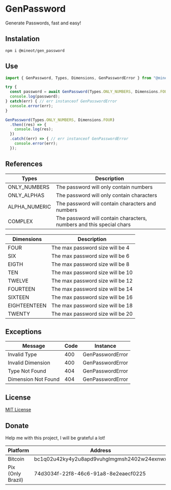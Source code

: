 # GenPassword

Generate Passwords, fast and easy!

## Instalation

```
npm i @mineot/gen_password
```

## Use

```javascript
import { GenPassword, Types, Dimensions, GenPasswordError } from "@mineot/gen_password";

try {
  const password = await GenPassword(Types.ONLY_NUMBERS, Dimensions.FOUR);
  console.log(password);
} catch(err) { // err instanceof GenPasswordError
  console.error(err);
}

GenPassword(Types.ONLY_NUMBERS, Dimensions.FOUR)
  .then((res) => {
    console.log(res);
  })
  .catch((err) => { // err instanceof GenPasswordError
    console.error(err);
  });
```

## References

| Types         | Description                                                          |
| ------------- | -------------------------------------------------------------------- |
| ONLY_NUMBERS  | The password will only contain numbers                               |
| ONLY_ALPHAS   | The password will only contain characters                            |
| ALPHA_NUMERIC | The password will contain characters and numbers                     |
| COMPLEX       | The password will contain characters, numbers and this special chars |

| Dimensions   | Description                            |
| ------------ | -------------------------------------- |
| FOUR         | The max password size will be 4  |
| SIX          | The max password size will be 6  |
| EIGTH        | The max password size will be 8  |
| TEN          | The max password size will be 10 |
| TWELVE       | The max password size will be 12 |
| FOURTEEN     | The max password size will be 14 |
| SIXTEEN      | The max password size will be 16 |
| EIGHTEENTEEN | The max password size will be 18 |
| TWENTY       | The max password size will be 20 |

## Exceptions

| Message             | Code | Instance         |
| ------------------- | ---- | ---------------- |
| Invalid Type        | 400  | GenPasswordError |
| Invalid Dimension   | 400  | GenPasswordError |
| Type Not Found      | 404  | GenPasswordError |
| Dimension Not Found | 404  | GenPasswordError |

## License

[MIT License](./LICENSE)

## Donate

Help me with this project, I will be grateful a lot!

| Platform          | Address                                    |
| ----------------- | ------------------------------------------ |
| Bitcoin           | bc1q02u42ky4y2u8apd9vuhglmgmsh2402w24exnwx |
| Pix (Only Brazil) | 74d3034f-22f8-46c6-91a8-8e2eaecf0225       |
